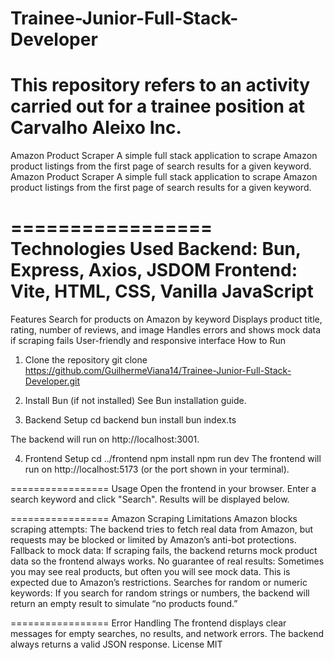 # Trainee-Junior-Full-Stack-Developer
This repository refers to an activity carried out for a trainee position at Carvalho Aleixo Inc.
=================
Amazon Product Scraper
A simple full stack application to scrape Amazon product listings from the first page of search results for a given keyword.
Amazon Product Scraper
A simple full stack application to scrape Amazon product listings from the first page of search results for a given keyword.

=================
Technologies Used
Backend: Bun, Express, Axios, JSDOM
Frontend: Vite, HTML, CSS, Vanilla JavaScript
=================
Features
Search for products on Amazon by keyword
Displays product title, rating, number of reviews, and image
Handles errors and shows mock data if scraping fails
User-friendly and responsive interface
How to Run
1. Clone the repository
git clone https://github.com/GuilhermeViana14/Trainee-Junior-Full-Stack-Developer.git

2. Install Bun (if not installed)
See Bun installation guide.

3. Backend Setup
cd backend
bun install
bun index.ts

The backend will run on http://localhost:3001.

4. Frontend Setup
cd ../frontend
npm install
npm run dev
The frontend will run on http://localhost:5173 (or the port shown in your terminal).

=================
Usage
Open the frontend in your browser.
Enter a search keyword and click "Search".
Results will be displayed below.

=================
Amazon Scraping Limitations
Amazon blocks scraping attempts: The backend tries to fetch real data from Amazon, but requests may be blocked or limited by Amazon’s anti-bot protections.
Fallback to mock data: If scraping fails, the backend returns mock product data so the frontend always works.
No guarantee of real results: Sometimes you may see real products, but often you will see mock data. This is expected due to Amazon’s restrictions.
Searches for random or numeric keywords: If you search for random strings or numbers, the backend will return an empty result to simulate “no products found.”

=================
Error Handling
The frontend displays clear messages for empty searches, no results, and network errors.
The backend always returns a valid JSON response.
License
MIT
